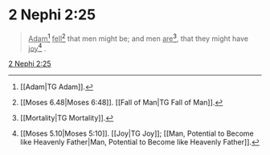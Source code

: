 # 2 Nephi 2:25

> <u>Adam</u>[^a] <u>fell</u>[^b] that men might be; and men <u>are</u>[^c], that they might have <u>joy</u>[^d] .

[2 Nephi 2:25](https://www.churchofjesuschrist.org/study/scriptures/bofm/2-ne/2?lang=eng&id=p25#p25)


[^a]: [[Adam|TG Adam]].  
[^b]: [[Moses 6.48|Moses 6:48]]. [[Fall of Man|TG Fall of Man]].  
[^c]: [[Mortality|TG Mortality]].  
[^d]: [[Moses 5.10|Moses 5:10]]. [[Joy|TG Joy]]; [[Man, Potential to Become like Heavenly Father|Man, Potential to Become like Heavenly Father]].  
